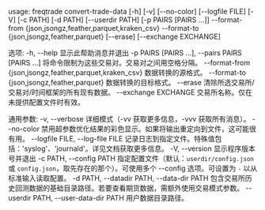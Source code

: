 usage: freqtrade convert-trade-data [-h] [-v] [--no-color] [--logfile FILE]
                                    [-V] [-c PATH] [-d PATH] [--userdir PATH]
                                    [-p PAIRS [PAIRS ...]] --format-from
                                    {json,jsongz,feather,parquet,kraken_csv}
                                    --format-to {json,jsongz,feather,parquet}
                                    [--erase] [--exchange EXCHANGE]

选项:
  -h, --help            显示此帮助消息并退出
  -p PAIRS [PAIRS ...], --pairs PAIRS [PAIRS ...]
                        将命令限制为这些交易对。交易对之间用空格分隔。
  --format-from {json,jsongz,feather,parquet,kraken_csv}
                        数据转换的源格式。
  --format-to {json,jsongz,feather,parquet}
                        数据转换的目标格式。
  --erase               清除所选交易所/交易对/时间框架的所有现有数据。
  --exchange EXCHANGE   交易所名称。仅在未提供配置文件时有效。

通用参数:
  -v, --verbose         详细模式（-vv 获取更多信息，-vvv 获取所有消息）。
  --no-color            禁用超参数优化结果的彩色显示。如果将输出重定向到文件，这可能很有用。
  --logfile FILE, --log-file FILE
                        记录日志到指定文件。特殊值包括：'syslog'、'journald'。详见文档获取更多信息。
  -V, --version         显示程序版本号并退出
  -c PATH, --config PATH
                        指定配置文件（默认：`userdir/config.json` 或 `config.json`，取先存在的那个）。可使用多个 --config 选项。可设置为 `-` 以从标准输入读取配置。
  -d PATH, --datadir PATH, --data-dir PATH
                        包含交易所历史回测数据的基础目录路径。若要查看期货数据，需额外使用交易模式参数。
  --userdir PATH, --user-data-dir PATH
                        用户数据目录路径。